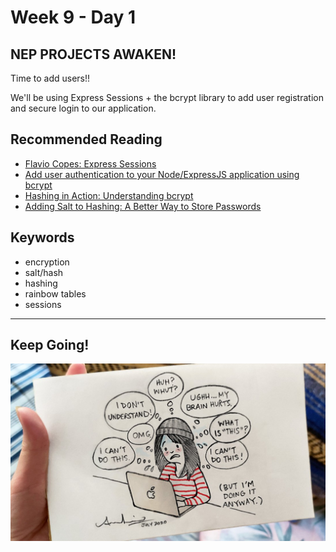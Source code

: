 # Week 9 - Day 1

## NEP PROJECTS AWAKEN!

Time to add users!!

We'll be using Express Sessions + the bcrypt library to add user registration and secure login to our application.

## Recommended Reading

* [Flavio Copes: Express Sessions](https://flaviocopes.com/express-sessions/)
* [Add user authentication to your Node/ExpressJS application using bcrypt](https://medium.com/@jasondotparse/add-user-authentication-to-your-node-expressjs-application-using-bcrypt-81bb0f618ab3)
* [Hashing in Action: Understanding bcrypt](https://auth0.com/blog/hashing-in-action-understanding-bcrypt/)
* [Adding Salt to Hashing: A Better Way to Store Passwords](https://auth0.com/blog/adding-salt-to-hashing-a-better-way-to-store-passwords/)

## Keywords

* encryption
* salt/hash
* hashing
* rainbow tables
* sessions

---
## Keep Going!

![Do it Anyway](do_it_anyway.jpg)
